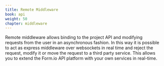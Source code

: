 ```yaml
---
title: Remote Middleware
book: api
weight: 50
chapter: middleware
---
```

Remote middleware allows binding to the project API and modifying requests from the user in an asynchronous fashion. In this way it is possible to act as express middleware over websockets in real time and reject the request, modify it or move the request to a third party service.
This allows you to extend the Form.io API platform with your own services in real-time.
